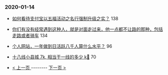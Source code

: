 ### 2020-01-14 
- [如何看待支付宝以五福活动之名行强制升级之实？](https://www.v2ex.com/t/637656) 138
- [你们有没有经常遇到这种人，就是对面走过来，他一点都不让路的那种，包括走路或者骑车](https://www.v2ex.com/t/637676) 134
- [个人网站，一年做到日活跃八千人算什么水平？](https://www.v2ex.com/t/637686) 96
- [十八线小县城 7k, 相当于一线的多少 k🤔](https://www.v2ex.com/t/637814) 70 

- [ < 上一页 ](https://github.com/able8/v2ex-hot-record/blob/master/2020-01-13.md) -------- [ 下一页 > ](https://github.com/able8/v2ex-hot-record/blob/master/2020-01-15.md)